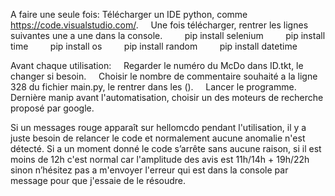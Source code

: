 A faire une seule fois:
    Télécharger un IDE python, comme https://code.visualstudio.com/.
    Une fois télécharger, rentrer les lignes suivantes une a une dans la console.
        pip install selenium
        pip install time
        pip install os
        pip install random
        pip install datetime

Avant chaque utilisation:
    Regarder le numéro du McDo dans ID.tkt, le changer si besoin.
    Choisir le nombre de commentaire souhaité a la ligne 328 du fichier main.py, le rentrer dans les ().
    Lancer le programme.
    Dernière manip avant l'automatisation, choisir un des moteurs de recherche proposé par google.

Si un messages rouge apparaît sur hellomcdo pendant l'utilisation, il y a juste besoin de relancer le code et normalement aucune anomalie n'est détecté.
Si a un moment donné le code s’arrête sans aucune raison, si il est moins de 12h c'est normal car l'amplitude des avis est 11h/14h + 19h/22h
sinon n’hésitez pas a m'envoyer l'erreur qui est dans la console par message pour que j'essaie de le résoudre.
